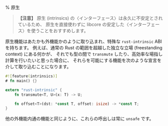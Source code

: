 % 原生

> **【注意】** 原生 (intrinsics) の〈インターフェース〉は永久に不安定とされているため、
原生を直接使わずに libcore の安定した〈インターフェース〉を使うことをおすすめします。

<!-- > **Note**: intrinsics will forever have an unstable interface, it is
> recommended to use the stable interfaces of libcore rather than intrinsics
> directly.-->

原生機能はあたかも外機能かのように取り込まれ、特殊な `rust-intrinsic` ABI を持ちます。
例えば、通常の Rust の範囲を超越した独立な立場 (freestanding context) にある何かが、
それでも型の間で `transmute` したり、高効率な場指し計算を行いたいと思った場合に、
それらを可能にする機能を次のような宣言を介して取り込むことになります。

<!--These are imported as if they were FFI functions, with the special
`rust-intrinsic` ABI. For example, if one was in a freestanding
context, but wished to be able to `transmute` between types, and
perform efficient pointer arithmetic, one would import those functions
via a declaration like-->

```rust
#![feature(intrinsics)]
# fn main() {}

extern "rust-intrinsic" {
    fn transmute<T, U>(x: T) -> U;

    fn offset<T>(dst: *const T, offset: isize) -> *const T;
}
```

他の外機能内通の機能と同じように、これらの呼出しは常に `unsafe` です。

<!-- As with any other FFI functions, these are always `unsafe` to call. -->

<!--  -->
